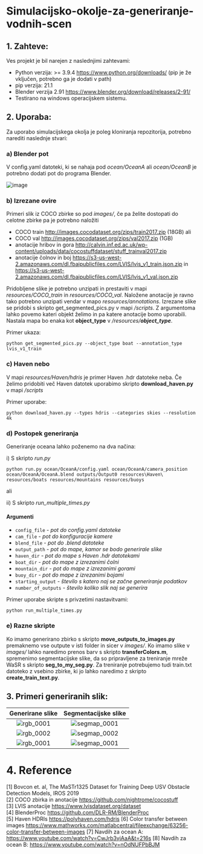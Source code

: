 # Simulacijsko-okolje-za-generiranje-vodnih-scen

## 1. Zahteve:

Ves projekt je bil narejen z naslednjimi zahtevami:

- Python verzija: >= 3.9.4  https://www.python.org/downloads/ (pip je že vključen, potrebno ga je dodati v path)
- pip verzija: 21.1
- Blender verzija 2.91 https://www.blender.org/download/releases/2-91/
- Testirano na windows operacijskem sistemu.

## 2. Uporaba:

Za uporabo simulacijskega okolja je poleg kloniranja repozitorija, potrebno narediti naslednje stvari:

### a) Blender pot

V config.yaml datoteki, ki se nahaja pod *ocean/OceanA* ali *ocean/OceanB* je potrebno dodati pot do programa Blender.

![image](https://user-images.githubusercontent.com/47794629/131579565-396031da-42cd-4df1-a6a2-f80b3c5a4656.png)
    
###  b) Izrezane ovire
Primeri slik iz COCO zbirke so pod *images/*, če pa želite dostopati do celotne zbirke pa je potrebno naložiti 
- COCO train http://images.cocodataset.org/zips/train2017.zip (18GB) ali
- COCO val http://images.cocodataset.org/zips/val2017.zip (1GB)
- anotacije hribov in gora http://calvin.inf.ed.ac.uk/wp-content/uploads/data/cocostuffdataset/stuff_trainval2017.zip
- anotacije čolnov in boj https://s3-us-west-2.amazonaws.com/dl.fbaipublicfiles.com/LVIS/lvis_v1_train.json.zip in https://s3-us-west-2.amazonaws.com/dl.fbaipublicfiles.com/LVIS/lvis_v1_val.json.zip

Pridobljene slike je potrebno unzipati in prestaviti v mapi *resources/COCO_train* in *resources/COCO_val*. Naložene anotacije je ravno tako potrebno unzipati vendar v mapo       *resources/annotations*. Izrezane slike se pridobi s skripto get_segmented_pics.py v mapi */scripts*. Z argumentoma lahko povemo kateri objekt želimo in pa katere anotacije         bomo uporabili. Nastala mapa bo enaka kot **object_type** v */resources/**object_type***.
    
Primer ukaza:
    
 ```
 python get_segmented_pics.py --object_type boat --annotation_type lvis_v1_train
 ```
### c) Haven nebo
V mapi *resources/Haven/hdris* je primer Haven .hdr datoteke neba. Če želimo pridobiti več Haven datotek uporabimo skripto **download_haven.py** v mapi */scripts*

Primer uporabe:
  
```
python download_haven.py --types hdris --categories skies --resolution 4k
```
### d) Postopek generiranja
Generiranje oceana lahko poženemo na dva načina:
    
i) S skripto *run.py*
   
```
python run.py ocean/OceanA/config.yaml ocean/OceanA/camera_position ocean/OceanA/OceanA.blend outputs/Output0 resources\Haven\ resources/boats resources/mountains resources/buoys
```
ali
  
ii) S skripto *run_multiple_times.py*
    
   #### Argumenti
* `config_file` - <i>pot do config.yaml datoteke</i>
* `cam_file` - <i>pot do konfiguracije kamere</i>
* `blend_file` - <i>pot do .blend datoteke</i>
* `output_path` - <i>pot do mape, kamor se bodo generirale slike</i>
* `haven_dir` - <i>pot do mape s Haven .hdr datotekami</i>
* `boat_dir` - <i>pot do mape z izrezanimi čolni</i>
* `mountain_dir` - <i>pot do mape z izrezanimi gorami</i>
* `buoy_dir` - <i>pot do mape z izrezanimi bojami</i>
* `starting_output` - <i>število s katero naj se začne generiranje podatkov</i> 
* `number_of_outputs` - <i>število koliko slik naj se generira</i>

 Primer uporabe skripte s privzetimi nastavitvami:
    
 ```
 python run_multiple_times.py 
 ```
### e) Razne skripte
Ko imamo generirano zbirko s skripto **move_outputs_to_images.py** premaknemo vse outpute v isti folder in sicer v *images/*. Ko imamo slike v *images/* lahko naredimo prenos barv s skripto **transferColors.m**, spremenimo segmentacijske slike, da so pripravljene za treniranje mreže WaSR s skripto **seg_to_my_seg.py**. Za treniranje potrebujemo tudi train.txt datoteko z vsebino zbirke, ki jo lahko naredimo z skripto **create_train_text.py**.

## 3. Primeri generiranih slik:

Generirane slike             |  Segmentacijske slike
:-------------------------:|:-------------------------:
![rgb_0001](https://user-images.githubusercontent.com/47794629/131576220-91c55022-225f-4df7-a572-0cddbd6fd57b.png)  |  ![segmap_0001](https://user-images.githubusercontent.com/47794629/131576224-991eab5f-c237-48d0-9406-bcda5d77113b.png)
![rgb_0002](https://user-images.githubusercontent.com/47794629/131576487-fcb25e3f-8a79-4666-bef0-dc1f54bbae16.png) | ![segmap_0002](https://user-images.githubusercontent.com/47794629/131576536-e7ef7cc4-1250-435e-aebe-8170a3b6d80a.png)
![rgb_0001](https://user-images.githubusercontent.com/47794629/131577367-02845029-c3ef-43ed-ab03-c1488838013c.png) | ![segmap_0001](https://user-images.githubusercontent.com/47794629/131577372-a2a2cff9-c32b-4c71-bb7c-3195ebad6dd7.png)

# 4. Reference

[1] Bovcon et. al, The MaSTr1325 Dataset for Training Deep USV Obstacle Detection Models, IROS 2019 <br>
[2] COCO zbirka in anotacije https://github.com/nightrome/cocostuff <br>
[3] LVIS anotacije https://www.lvisdataset.org/dataset <br>
[4] BlenderProc https://github.com/DLR-RM/BlenderProc <br>
[5] Haven HDRIs https://polyhaven.com/hdris
[6] Color transfer between images https://www.mathworks.com/matlabcentral/fileexchange/63256-color-transfer-between-images
[7] Navdih za ocean A: https://www.youtube.com/watch?v=CwJrb3vjAaA&t=216s
[8] Navdih za ocean B: https://www.youtube.com/watch?v=nOdNUFPbBJM
